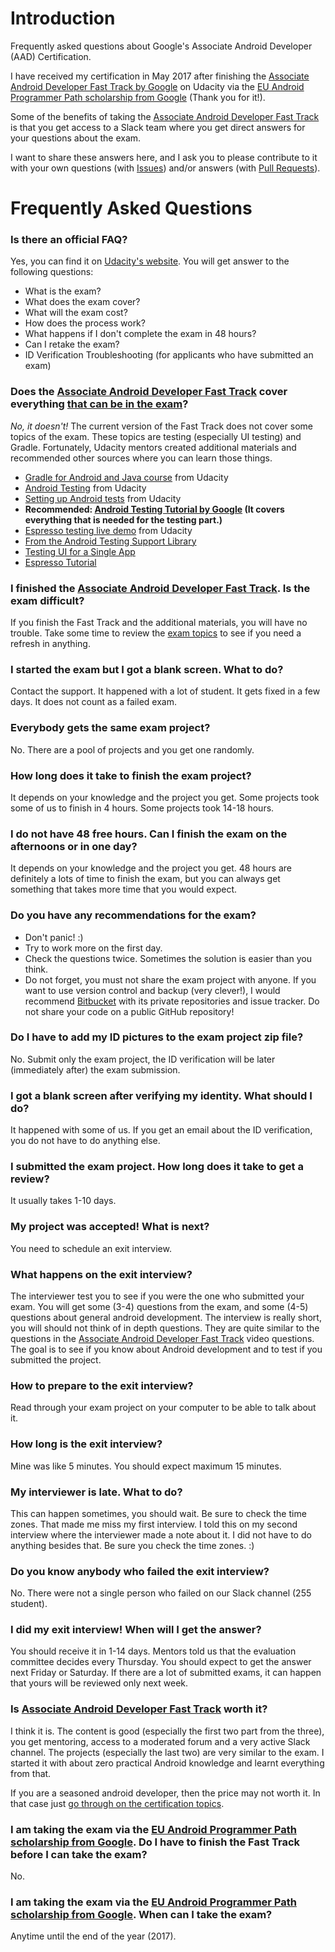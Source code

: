 # Introduction

Frequently asked questions about Google's Associate Android Developer (AAD) Certification.

I have received my certification in May 2017 after finishing the [Associate Android Developer Fast Track by Google](https://www.udacity.com/course/associate-android-developer-fast-track--nd818) on Udacity via the [EU Android Programmer Path scholarship from Google](https://www.udacity.com/google-scholarships) (Thank you for it!).

Some of the benefits of taking the [Associate Android Developer Fast Track](https://www.udacity.com/course/associate-android-developer-fast-track--nd818) is that you get access to a Slack team where you get direct answers for your questions about the exam.

I want to share these answers here, and I ask you to please contribute to it with your own questions (with [Issues](https://github.com/gabor-meszaros/aad-certification-faq/issues)) and/or answers (with [Pull Requests](https://github.com/gabor-meszaros/aad-certification-faq/pulls)).

# Frequently Asked Questions

### Is there an official FAQ?

Yes, you can find it on [Udacity's website](https://www.udacity.com/google-certifications). You will get answer to the following questions:

  - What is the exam?
  - What does the exam cover?
  - What will the exam cost?
  - How does the process work?
  - What happens if I don't complete the exam in 48 hours?
  - Can I retake the exam?
  - ID Verification Troubleshooting (for applicants who have submitted an exam)

### Does the [Associate Android Developer Fast Track](https://www.udacity.com/course/associate-android-developer-fast-track--nd818) cover everything [that can be in the exam](https://www.udacity.com/google-certifications#exam-details)?

*No, it doesn't!* The current version of the Fast Track does not cover some topics of the exam. These topics are testing (especially UI testing) and Gradle. Fortunately, Udacity mentors created additional materials and recommended other sources where you can learn those things. 

  - [Gradle for Android and Java course](https://www.udacity.com/course/gradle-for-android-and-java--ud867) from Udacity
  - [Android Testing](https://classroom.udacity.com/courses/ud867/lessons/3983839023/concepts/43479588550923) from Udacity
  - [Setting up Android tests](https://classroom.udacity.com/courses/ud867/lessons/3983839023/concepts/43260001340923) from Udacity
  - **Recommended: [Android Testing Tutorial by Google](https://codelabs.developers.google.com/codelabs/android-testing/index.html?index=..%2F..%2Findex#0) (It covers everything that is needed for the testing part.)**
  - [Espresso testing live demo](https://youtu.be/NEsuF6Kc2WM?t=2h35m) from Udacity
  - [From the Android Testing Support Library](https://google.github.io/android-testing-support-library/docs/espresso/)
  - [Testing UI for a Single App](https://developer.android.com/training/testing/ui-testing/espresso-testing.html)
  - [Espresso Tutorial](http://www.vogella.com/tutorials/AndroidTestingEspresso/article.html)

### I finished the [Associate Android Developer Fast Track](https://www.udacity.com/course/associate-android-developer-fast-track--nd818). Is the exam difficult?

If you finish the Fast Track and the additional materials, you will have no trouble. Take some time to review the [exam topics](https://www.udacity.com/google-certifications#exam-details) to see if you need a refresh in anything.

### I started the exam but I got a blank screen. What to do?

Contact the support. It happened with a lot of student. It gets fixed in a few days. It does not count as a failed exam.

### Everybody gets the same exam project?

No. There are a pool of projects and you get one randomly.

### How long does it take to finish the exam project?

It depends on your knowledge and the project you get. Some projects took some of us to finish in 4 hours. Some projects took 14-18 hours.

### I do not have 48 free hours. Can I finish the exam on the afternoons or in one day?

It depends on your knowledge and the project you get. 48 hours are definitely a lots of time to finish the exam, but you can always get something that takes more time that you would expect.

### Do you have any recommendations for the exam?

  - Don't panic! :)
  - Try to work more on the first day.
  - Check the questions twice. Sometimes the solution is easier than you think.
  - Do not forget, you must not share the exam project with anyone. If you want to use version control and backup (very clever!), I would recommend [Bitbucket](https://bitbucket.org) with its private repositories and issue tracker. Do not share your code on a public GitHub repository!

### Do I have to add my ID pictures to the exam project zip file?

No. Submit only the exam project, the ID verification will be later (immediately after) the exam submission.

### I got a blank screen after verifying my identity. What should I do?

It happened with some of us. If you get an email about the ID verification, you do not have to do anything else.

### I submitted the exam project. How long does it take to get a review?

It usually takes 1-10 days.

### My project was accepted! What is next?

You need to schedule an exit interview.

### What happens on the exit interview?

The interviewer test you to see if you were the one who submitted your exam. You will get some (3-4) questions from the exam, and some (4-5) questions about general android development. The interview is really short, you will should not think of in depth questions. They are quite similar to the questions in the [Associate Android Developer Fast Track](https://www.udacity.com/course/associate-android-developer-fast-track--nd818) video questions. The goal is to see if you know about Android development and to test if you submitted the project.

### How to prepare to the exit interview?

Read through your exam project on your computer to be able to talk about it.

### How long is the exit interview?

Mine was like 5 minutes. You should expect maximum 15 minutes.

### My interviewer is late. What to do?

This can happen sometimes, you should wait. Be sure to check the time zones. That made me miss my first interview. I told this on my second interview where the interviewer made a note about it. I did not have to do anything besides that. Be sure you check the time zones. :)

### Do you know anybody who failed the exit interview?

No. There were not a single person who failed on our Slack channel (255 student).

### I did my exit interview! When will I get the answer?

You should receive it in 1-14 days. Mentors told us that the evaluation committee decides every Thursday. You should expect to get the answer next Friday or Saturday. If there are a lot of submitted exams, it can happen that yours will be reviewed only next week.

### Is [Associate Android Developer Fast Track](https://www.udacity.com/course/associate-android-developer-fast-track--nd818) worth it?

I think it is. The content is good (especially the first two part from the three), you get mentoring, access to a moderated forum and a very active Slack channel. The projects (especially the last two) are very similar to the exam. I started it with about zero practical Android knowledge and learnt everything from that.

If you are a seasoned android developer, then the price may not worth it. In that case just [go through on the certification topics](https://www.udacity.com/google-certifications#exam-details).

### I am taking the exam via the [EU Android Programmer Path scholarship from Google](https://www.udacity.com/google-scholarships). Do I have to finish the Fast Track before I can take the exam?

No.

### I am taking the exam via the [EU Android Programmer Path scholarship from Google](https://www.udacity.com/google-scholarships). When can I take the exam?

Anytime until the end of the year (2017).

